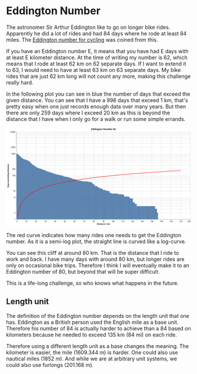 # Eddington Number

The astronomer Sir Arthur Eddington like to go on longer bike rides. Apparently he did a lot of rides and had 84 days where he rode at least 84 miles. The [Eddington number for cycling](https://en.wikipedia.org/wiki/Arthur_Eddington#Eddington_number_for_cycling) was coined from this.

If you have an Eddington number E, it means that you have had E days with at least E kilometer distance. At the time of writing my number is 62, which means that I rode at least 62 km on 62 separate days. If I want to extend it to 63, I would need to have at least 63 km on 63 separate days. My bike rides that are just 62 km long will not count any more, making this challenge really hard.

In the following plot you can see in blue the number of days that exceed the given distance. You can see that I have a 998 days that exceed 1 km, that's pretty easy when one just records enough data over many years. But then there are only 259 days where I exceed 20 km as this is beyond the distance that I have when I only go for a walk or run some simple errands.

![](eddington.png)

The red curve indicates how many rides one needs to get the Eddington number. As it is a semi-log plot, the straight line is curved like a log-curve.

You can see this cliff at around 80 km. That is the distance that I ride to work and back. I have many days with around 80 km, but longer rides are only on occasional bike trips. Therefore I think I will eventually make it to an Eddington number of 80, but beyond that will be super difficult.

This is a life-long challenge, so who knows what happens in the future.

## Length unit

The definition of the Eddington number depends on the length unit that one has. Eddington as a British person used the English mile as a base unit. Therefore his number of 84 is actually harder to achieve than a 84 based on kilometers because he needed to exceed 135 km (84 mi) on each ride.

Therefore using a different length unit as a base changes the meaning. The kilometer is easier, the mile (1609.344 m) is harder. One could also use nautical miles (1852 m). And while we are at arbitrary unit systems, we could also use furlongs (201.168 m).